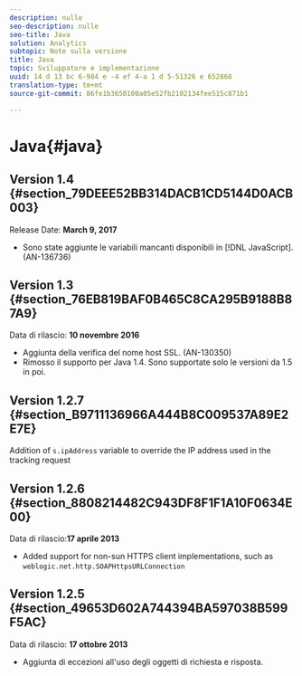```yaml
---
description: nulle
seo-description: nulle
seo-title: Java
solution: Analytics
subtopic: Note sulla versione
title: Java
topic: Sviluppatore e implementazione
uuid: 14 d 13 bc 6-984 e -4 ef 4-a 1 d 5-51326 e 652868
translation-type: tm+mt
source-git-commit: 86fe1b3650100a05e52fb2102134fee515c871b1

---
```



# Java{#java}

## Version 1.4 {#section_79DEEE52BB314DACB1CD5144D0ACB003}

Release Date: **March 9, 2017**

* Sono state aggiunte le variabili mancanti disponibili in [!DNL JavaScript]. (AN-136736)

## Version 1.3 {#section_76EB819BAF0B465C8CA295B9188B87A9}

Data di rilascio: **10 novembre 2016**

* Aggiunta della verifica del nome host SSL. (AN-130350)
* Rimosso il supporto per Java 1.4. Sono supportate solo le versioni da 1.5 in poi.

## Version 1.2.7 {#section_B9711136966A444B8C009537A89E2E7E}

Addition of `s.ipAddress` variable to override the IP address used in the tracking request

## Version 1.2.6 {#section_8808214482C943DF8F1F1A10F0634E00}

Data di rilascio:**17 aprile 2013**

* Added support for non-sun HTTPS client implementations, such as `weblogic.net.http.SOAPHttpsURLConnection`

## Version 1.2.5 {#section_49653D602A744394BA597038B599F5AC}

Data di rilascio: **17 ottobre 2013**

* Aggiunta di eccezioni all'uso degli oggetti di richiesta e risposta.

